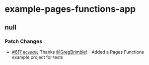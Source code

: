 # example-pages-functions-app

## null

### Patch Changes

- [#617](https://github.com/cloudflare/wrangler2/pull/617) [`8c98c00`](https://github.com/cloudflare/wrangler2/commit/8c98c008a8f80ab92bff6425312a170d7e582533) Thanks [@GregBrimble](https://github.com/GregBrimble)! - Added a Pages Functions example project for tests
